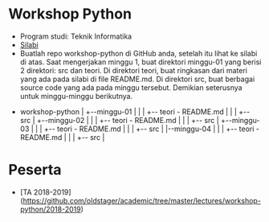# Workshop Python

* Program studi: Teknik Informatika
* [Silabi](https://github.com/oldstager/academic/blob/master/syllabus/workshop-python.md)
* Buatlah repo workshop-python di GitHub anda, setelah itu lihat ke silabi di atas. Saat mengerjakan minggu 1, buat 
  direktori minggu-01 yang berisi 2 direktori: src dan teori. Di direktori teori, buat ringkasan dari materi yang ada pada silabi
  di file README.md. Di direktori src, buat berbagai source code yang ada pada minggu tersebut. Demikian seterusnya
  untuk minggu-minggu berikutnya.
  

  
- workshop-python
  |
  +--minggu-01
  |    |
  |    +-- teori - README.md
  |    | 
  |    +-- src
  |
  +--minggu-02
  |    |
  |    +-- teori - README.md
  |    | 
  |    +-- src
  |
  +--minggu-03
  |    |
  |    +-- teori - README.md
  |    | 
  |    +-- src
  |
  |--minggu-04
  |    |
  |    +-- teori - README.md
  |    |
  |    +-- src
  |
   
   
# Peserta

* [TA 2018-2019] (https://github.com/oldstager/academic/tree/master/lectures/workshop-python/2018-2019)